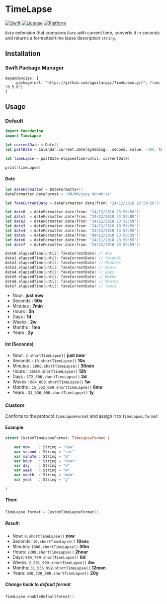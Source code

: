 # TimeLapse

[![Swift](https://img.shields.io/badge/swift-4.2-orange.svg?style=flat)](https://swift.org/)
[![License](https://img.shields.io/badge/license-MIT-71787A.svg)](https://tldrlegal.com/license/mit-license)
[![Platform](https://img.shields.io/badge/platform-ios%20%7C%20macos%20%7C%20tvos%20%7C%20watchos-lightgrey.svg)](https://developer.apple.com/swift/)

`Date` extension that compares `Date` with current time, converts it in seconds and returns a formatted time lapse description `String`.

## Installation

### Swift Package Manager

```
dependencies: [
    .package(url: "https://github.com/aguilarpgc/TimeLapse.git", from: "0.5.0")
]
```

## Usage

### Default

``` Swift
import Foundation
import TimeLapse

let currentDate = Date()
let pastDate = Calendar.current.date(byAdding: .second, value: -700, to: currentDate)!

let timeLapse = pastDate.elapsedTime(until: currentDate)

print(timeLapse)
```

#### Date

``` Swift
let dateFormatter = DateFormatter()
dateFormatter.dateFormat = "dd/MM/yyyy HH:mm:ss"

let fakeCurrentDate = dateFormatter.date(from: "24/12/2018 23:59:59")!

let date0  = dateFormatter.date(from: "24/12/2018 23:59:58")!
let date1  = dateFormatter.date(from: "24/12/2018 23:59:09")!
let date2  = dateFormatter.date(from: "24/12/2018 23:52:59")!
let date3  = dateFormatter.date(from: "24/12/2018 18:59:59")!
let date4  = dateFormatter.date(from: "23/12/2018 23:59:59")!
let date5  = dateFormatter.date(from: "09/12/2018 23:59:59")!
let date6  = dateFormatter.date(from: "24/11/2018 23:59:59")!
let date7  = dateFormatter.date(from: "24/12/2016 23:59:59")!

date0.elapsedTime(until: fakeCurrentDate) // Now
date1.elapsedTime(until: fakeCurrentDate) // Seconds
date2.elapsedTime(until: fakeCurrentDate) // Minutes
date3.elapsedTime(until: fakeCurrentDate) // Hours
date4.elapsedTime(until: fakeCurrentDate) // Days
date5.elapsedTime(until: fakeCurrentDate) // Weeks
date6.elapsedTime(until: fakeCurrentDate) // Months
date7.elapsedTime(until: fakeCurrentDate) // Years
```

* Now     : **just now**
* Seconds : **50s**
* Minutes : **7min**
* Hours   : **5h**
* Days    : **1d**
* Weeks   : **2w**
* Months  : **1mo**
* Years   : **2y**

#### Int (Seconds)

* Now :  `2.shortTimeLapse()`  **just now**
* Seconds :  `10.shortTimeLapse()`   **10s**
* Minutes :  `1800.shortTimeLapse()`   **30min**
* Hours  :  `43200.shortTimeLapse()`   **12h**
* Days  :  `172_800.shortTimeLapse()`    **2d**
* Weeks  :  `604_800.shortTimeLapse()`   **1w**
* Months  :  `15_552_000.shortTimeLapse()`   **6mo**
* Years  :  `31_536_000.shortTimeLapse()`   **1y**

### Custom

Conforts to the protocol `TimeLapseFormat` and assign it to `TimeLapse.format`

#### Example

``` Swift
struct CustomTimeLapseFormat: TimeLapseFormat {

    var now    : String = "now"
    var second : String = "sec"
    var minute : String = "m"
    var hour   : String = "hour"
    var day    : String = "d"
    var week   : String = "w"
    var month  : String = "mon"
    var year   : String = "y"

}
```
##### Then:

``` Swift
TimeLapse.format = CustomTimeLapseFormat()
```

##### Result: 

* Now: `0.shortTimeLapse()` **now**
* Seconds: `10.shortTimeLapse()` **10sec**
* Minutes: `1800.shortTimeLapse()` **30m**
* Hours: `7200.shortTimeLapse()` **2hour**
* Days: `604_799.shortTimeLapse()` **6d**
* Weeks: `2_591_999.shortTimeLapse()` **4w**
* Months: `31_535_999.shortTimeLapse()` **12mon**
* Years: `630_720_000.shortTimeLapse()` **20y**

##### Change back to default format

``` Swift
TimeLapse.enableDefaultFormat()
```
